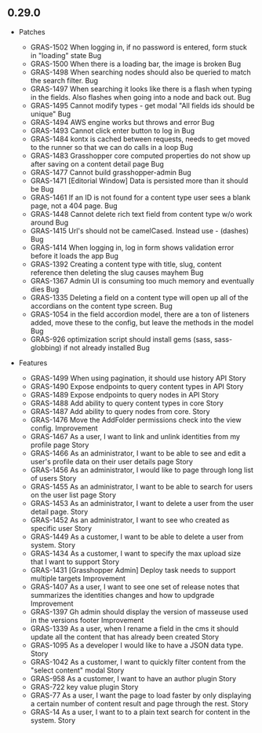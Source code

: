 
## 0.29.0

* Patches
  * GRAS-1502 When logging in, if no password is entered, form stuck in "loading" state	Bug
  * GRAS-1500 When there is a loading bar, the image is broken	Bug
  * GRAS-1498 When searching nodes should also be queried to match the search filter.	Bug
  * GRAS-1497 When searching it looks like there is a flash when typing in the fields. Also flashes when going into a node and back out.	Bug
  * GRAS-1495 Cannot modify types - get modal "All fields ids should be unique"	Bug
  * GRAS-1494 AWS engine works but throws and error	Bug
  * GRAS-1493 Cannot click enter button to log in	Bug
  * GRAS-1484 kontx is cached between requests, needs to get moved to the runner so that we can do calls in a loop	Bug
  * GRAS-1483 Grasshopper core computed properties do not show up after saving on a content detail page	Bug
  * GRAS-1477 Cannot build grasshopper-admin	Bug
  * GRAS-1471 [Editorial Window] Data is persisted more than it should be	Bug
  * GRAS-1461 If an ID is not found for a content type user sees a blank page, not a 404 page.	Bug
  * GRAS-1448 Cannot delete rich text field from content type w/o work around	Bug
  * GRAS-1415 Url's should not be camelCased. Instead use - (dashes)	Bug
  * GRAS-1414 When logging in, log in form shows validation error before it loads the app	Bug
  * GRAS-1392 Creating a content type with title, slug, content reference then deleting the slug causes mayhem	Bug
  * GRAS-1367 Admin UI is consuming too much memory and eventually dies	Bug
  * GRAS-1335 Deleting a field on a content type will open up all of the accordians on the content type screen.	Bug
  * GRAS-1054 in the field accordion model, there are a ton of listeners added, move these to the config, but leave the methods in the model	Bug
  * GRAS-926 optimization script should install gems (sass, sass-globbing) if not already installed	Bug

* Features
  * GRAS-1499 When using pagination, it should use history API	Story
  * GRAS-1490 Expose endpoints to query content types in API	Story
  * GRAS-1489 Expose endpoints to query nodes in API	Story
  * GRAS-1488 Add ability to query content types in core	Story
  * GRAS-1487 Add ability to query nodes from core.	Story
  * GRAS-1476 Move the AddFolder permissions check into the view config.	Improvement
  * GRAS-1467 As a user, I want to link and unlink identities from my profile page	Story
  * GRAS-1466 As an administrator, I want to be able to see and edit a user's profile data on their user details page	Story
  * GRAS-1456 As an administrator, I would like to page through long list of users	Story
  * GRAS-1455 As an administrator, I want to be able to search for users on the user list page	Story
  * GRAS-1453 As an administrator, I want to delete a user from the user detail page.	Story
  * GRAS-1452 As an administrator, I want to see who created as specific user	Story
  * GRAS-1449 As a customer, I want to be able to delete a user from system.	Story
  * GRAS-1434 As a customer, I want to specify the max upload size that I want to support	Story
  * GRAS-1431 [Grasshopper Admin] Deploy task needs to support multiple targets	Improvement
  * GRAS-1407 As a user, I want to see one set of release notes that summarizes the identities changes and how to updgrade	Improvement
  * GRAS-1397 Gh admin should display the version of masseuse used in the versions footer	Improvement
  * GRAS-1339 As a user, when I rename a field in the cms it should update all the content that has already been created	Story
  * GRAS-1095 As a developer I would like to have a JSON data type.	Story
  * GRAS-1042 As a customer, I want to quickly filter content from the "select content" modal	Story
  * GRAS-958 As a customer, I want to have an author plugin	Story
  * GRAS-722 key value plugin	Story
  * GRAS-77  As a user, I want the page to load faster by only displaying a certain number of content result and page through the rest.	Story
  * GRAS-14  As a user, I want to to a plain text search for content in the system.	Story